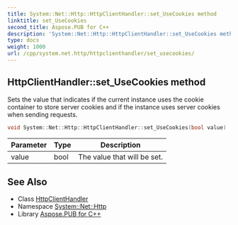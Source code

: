 ```yaml
---
title: System::Net::Http::HttpClientHandler::set_UseCookies method
linktitle: set_UseCookies
second_title: Aspose.PUB for C++
description: 'System::Net::Http::HttpClientHandler::set_UseCookies method. Sets the value that indicates if the current instance uses the cookie container to store server cookies and if the instance uses server cookies when sending requests in C++.'
type: docs
weight: 1000
url: /cpp/system.net.http/httpclienthandler/set_usecookies/
---
```

## HttpClientHandler::set_UseCookies method


Sets the value that indicates if the current instance uses the cookie container to store server cookies and if the instance uses server cookies when sending requests.

```cpp
void System::Net::Http::HttpClientHandler::set_UseCookies(bool value)
```


| Parameter | Type | Description |
| --- | --- | --- |
| value | bool | The value that will be set. |

## See Also

* Class [HttpClientHandler](../)
* Namespace [System::Net::Http](../../)
* Library [Aspose.PUB for C++](../../../)
